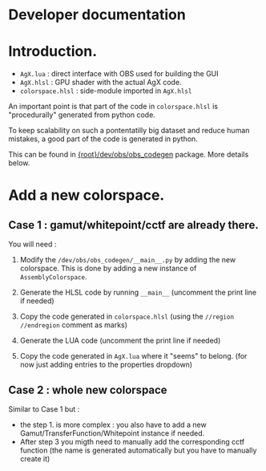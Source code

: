 # Developer documentation

# Introduction.

- `AgX.lua` : direct interface with OBS used for building the GUI
- `AgX.hlsl` : GPU shader with the actual AgX code.
- `colorspace.hlsl` : side-module imported in `AgX.hlsl`

An important point is that part of the code in `colorspace.hlsl` is "procedurally"
generated from python code.

To keep scalability on such a pontentatilly big dataset and reduce human mistakes,
a good part of the code is generated in python.

This can be found in [{root}/dev/obs/obs_codegen](../../dev/obs/obs_codegen)
package. More details below.

# Add a new colorspace.

## Case 1 : gamut/whitepoint/cctf are already there.

You will need :

1. Modify the `/dev/obs/obs_codegen/__main__.py` by adding the new colorspace.
This is done by adding a new instance of `AssemblyColorspace`.

2. Generate the HLSL code by running `__main__` (uncomment the print line if needed)
3. Copy the code generated in `colorspace.hlsl` (using the `//region` `//endregion` comment as marks)
4. Generate the LUA code (uncomment the print line if needed)
5.  Copy the code generated in `AgX.lua` where it "seems" to belong. 
(for now just adding entries to the properties dropdown)

## Case 2 : whole new colorspace

Similar to Case 1 but :

- the step 1. is more complex : you also have to add a new Gamut/TransferFunction/Whitepoint
instance if needed.
- After step 3 you migth need to manually add the corresponding cctf function 
(the name is generated automatically but you have to manually create it)
